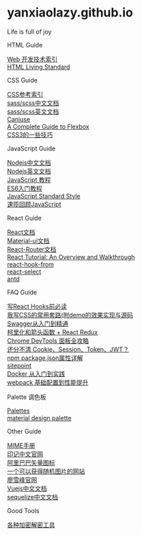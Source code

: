 # yanxiaolazy.github.io
<html lang="en">
<head>
    <meta charset="UTF-8">
    <meta name="viewport" content="width=device-width, initial-scale=1.0">
    <link rel="stylesheet" href="./index.css">
</head>
<body>
    <div class="containter" id="box">
        <p>Life is full of joy</p>
        <div class="html">
            <p>HTML Guide</p>
            <a href="https://developer.mozilla.org/zh-CN/docs/Web"><span>Web 开发技术索引</span></a><br/>
            <a href="https://html.spec.whatwg.org/multipage/"><span>HTML Living Standard</span></a><br/>
        </div>
        <div class="css">
            <p>CSS Guide</p>
            <a href="https://developer.mozilla.org/zh-CN/docs/Web/CSS/Reference"><span>CSS参考索引</span></a><br/>
            <a href="https://www.sass.hk/guide/"><span>sass/scss中文文档</span></a><br/>
            <a href="https://sass-lang.com/guide"><span>sass/scss英文文档</span></a><br/>
            <a href="https://caniuse.com/"><span>Caniuse</span></a><br/>
            <a href="https://css-tricks.com/snippets/css/a-guide-to-flexbox/"><span>A Complete Guide to Flexbox</span></a><br/>
            <a href="https://www.w3cplus.com/CSS3"><span>CSS3的一些技巧</span></a><br/>
        </div>
        <div class="javascript">
            <p>JavaScript Guide</p>
            <a href="http://nodejs.cn/api/"><span>Nodejs中文文档</span></a><br/>
            <a href="https://nodejs.org/dist/latest-v12.x/docs/api/"><span>Nodejs英文文档</span></a><br/>
            <a href="https://wangdoc.com/javascript/"><span>JavaScript 教程</span></a><br/>
            <a href="https://es6.ruanyifeng.com/"><span>ES6入门教程</span></a><br/>
            <a href="https://standardjs.com/"><span>JavaScript Standard Style</span></a><br/>
            <a href="https://developer.mozilla.org/zh-CN/docs/Web/JavaScript/A_re-introduction_to_JavaScript"><span>速揽回顾JavaScript</span></a><br/>
        </div>
        <div class="react">
            <p>React Guide</p>
            <a href="https://zh-hans.reactjs.org/docs/getting-started.html"><span>React文档</span></a><br/>
            <a href="https://material-ui.com/zh/getting-started/installation/"><span>Material-ui文档</span></a><br/>
            <a href="https://reactrouter.com/web/example/basic"><span>React-Router文档</span></a><br/>
            <a href="https://www.taniarascia.com/getting-started-with-react/"><span>React Tutorial: An Overview and Walkthrough</span></a><br/>
            <a href="https://react-hook-form.com/zh/get-started/"><span>react-hook-from</span></a><br/>
            <a href="https://react-select.com/props"><span>react-select</span></a><br/>
            <a href="https://ant.design/components/overview-cn/"><span>antd</span></a><br/>
        </div>
        <div class="faq">
            <p>FAQ Guide</p>
            <a href="https://zhuanlan.zhihu.com/p/113216415"><span>写React Hooks前必读</span></a><br/>
            <a href="https://zhuanlan.zhihu.com/p/158672754"><span>我写CSS的常用套路(附demo的效果实现与源码</span></a><br/>
            <a href="https://blog.csdn.net/lucky373125/article/details/80471525?utm_source=app"><span>Swagger从入门到精通</span></a><br/>
            <a href="https://zhuanlan.zhihu.com/p/33374547"><span>柯里化和箭头函数 + React Redux</span></a><br/>
            <a href="https://mp.weixin.qq.com/s/ebFTfZjfyo3SWhYJdC-q-A"><span>Chrome DevTools 面板全攻略</span></a><br/>
            <a href="https://mp.weixin.qq.com/s/Gqfm9X0vrCidc6UQ1hwasA"><span>还分不清 Cookie、Session、Token、JWT？</span></a><br/>
            <a href="https://www.cnblogs.com/tzyy/p/5193811.html"><span>npm package.json属性详解</span></a><br/>
            <a href="https://www.sitepoint.com/node-js-interview-questions/"><span>sitepoint</span></a><br/>
            <a href="https://mp.weixin.qq.com/s/ne6s4PNhnqHDo1PietsJWw"><span>Docker 从入门到实践</span></a><br/>
            <a href="https://www.juejin.im/post/6874968805542461453"><span>webpack 基础配置到性能提升</span></a><br/>
        </div>
        <div class="palette">
            <p>Palette 调色板</p>
            <a href="https://flatuicolors.com/"><span>Palettes</span></a><br/>
            <a href="https://www.materialpalette.com/"><span>material design palette</span></a><br/>
        </div>
        <div class="other">
            <p>Other Guide</p>
            <a href="https://www.w3school.com.cn/media/media_mimeref.asp"><span>MIME手册</span></a><br/>
            <a href="https://www.docschina.org/"><span>印记中文官网</span></a><br/>
            <a href="https://www.iconfont.cn/"><span>阿里巴巴矢量图标</span></a><br/>
            <a href="https://picsum.photos/"><span>一个可以获得随机图片的网站</span></a><br/>
            <a href="https://www.liaoxuefeng.com/"><span>廖雪峰官网</span></a><br/>
            <a href="https://cn.vuejs.org/v2/guide/syntax.html"><span>Vuejs中文文档</span></a><br/>
            <a href="https://www.sequelize.com.cn/"><span>sequelize中文文档</span></a><br/>
        </div>
        <div>
            <p>Good Tools</p>
            <a href="https://the-x.cn/"><span>各种加密解密工具</span></a><br/>
        </div>
    </div>
</body>
</html>



